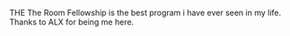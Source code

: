 THE The Room Fellowship is the best program i have ever seen in my life. Thanks to ALX for being me here.
